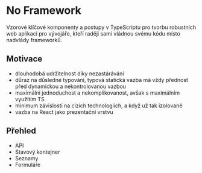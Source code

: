 No Framework
============

Vzorové klíčové komponenty a postupy v TypeScriptu pro tvorbu robustních web aplikací pro vývojáře, kteří raději sami vládnou svému kódu místo nadvlády frameworků.

Motivace
--------

- dlouhodobá udržitelnost díky nezastárávání
- důraz na důsledné typování, typová statická vazba má vždy přednost před dynamickou a nekontrolovanou vazbou
- maximální jednoduchost a nekomplikovanost, avšak s maximálním využitím TS
- minimum závislostí na cizích technologiích, a když už tak izolovaně
- vazba na React jako prezentační vrstvu

Přehled
-------

- API
- Stavový kontejner
- Seznamy
- Formuláře
